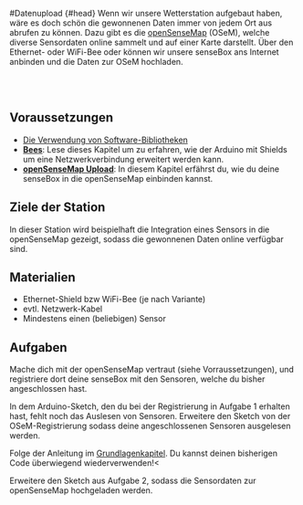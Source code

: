 #Datenupload {#head}
Wenn wir unsere Wetterstation aufgebaut haben, wäre es doch schön die gewonnenen Daten immer von jedem Ort aus abrufen zu können.
Dazu gibt es die [openSenseMap](https://openSenseMap.org/) (OSeM), welche diverse Sensordaten online sammelt und auf einer Karte darstellt.
Über den Ethernet- oder WiFi-Bee oder können wir unsere senseBox ans Internet anbinden und die Daten zur OSeM hochladen.

<div class="description"></div>
<div class="line">
    <br>
    <br>
</div>


## Voraussetzungen
- [Die Verwendung von Software-Bibliotheken](../../erste-schritte/schritt-1-software-installation.md)
- [**Bees**](../../grundlagen/shields.md):
    Lese dieses Kapitel um zu erfahren, wie der Arduino mit Shields um eine Netzwerkverbindung erweitert werden kann.
- [**openSenseMap Upload**](../../grundlagen/datenupload.md):
    In diesem Kapitel erfährst du, wie du deine senseBox in die openSenseMap einbinden kannst.

## Ziele der Station
In dieser Station wird beispielhaft die Integration eines Sensors in die openSenseMap gezeigt, sodass die gewonnenen Daten online verfügbar sind.

## Materialien
* Ethernet-Shield bzw WiFi-Bee (je nach Variante)
* evtl. Netzwerk-Kabel
* Mindestens einen (beliebigen) Sensor

## Aufgaben
<!--sec data-title="Aufgabe 1" data-id="aufg1" data-collapse=true ces-->
Mache dich mit der openSenseMap vertraut (siehe Vorraussetzungen), und registriere dort deine senseBox mit den Sensoren, welche du bisher angeschlossen hast.
<!-- endsec -->

<!--sec data-title="Aufgabe 2" data-id="aufg2" data-collapse=true ces-->
In dem Arduino-Sketch, den du bei der Registrierung in Aufgabe 1 erhalten hast, fehlt noch das Auslesen von Sensoren.
Erweitere den Sketch von der OSeM-Registrierung sodass deine angeschlossenen Sensoren ausgelesen werden.

<div class="box_info">
    <i class="fa fa-info fa-fw" aria-hidden="true" style="color: #42acf3;"></i>
    Folge der Anleitung im <a href="../../grundlagen/digitale_signale.html">Grundlagenkapitel</a>. Du kannst deinen bisherigen Code überwiegend wiederverwenden!<
</div>

<!-- endsec -->

<!--sec data-title="Aufgabe 3" data-id="aufg3" data-collapse=true ces-->
Erweitere den Sketch aus Aufgabe 2, sodass die Sensordaten zur openSenseMap hochgeladen werden.

<!-- endsec -->